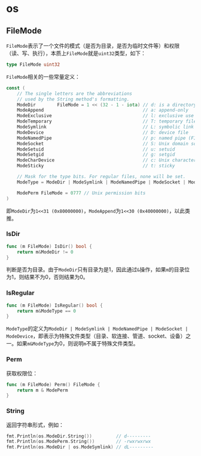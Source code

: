 # os

## FileMode

`FileMode`表示了一个文件的模式（是否为目录，是否为临时文件等）和权限（读、写、执行），本质上`FileMode`就是`uint32`类型，如下：

```go
type FileMode uint32
```

`FileMode`相关的一些常量定义：

```go
const (
    // The single letters are the abbreviations
    // used by the String method's formatting.
    ModeDir        FileMode = 1 << (32 - 1 - iota) // d: is a directory
    ModeAppend                                     // a: append-only
    ModeExclusive                                  // l: exclusive use
    ModeTemporary                                  // T: temporary file (not backed up)
    ModeSymlink                                    // L: symbolic link
    ModeDevice                                     // D: device file
    ModeNamedPipe                                  // p: named pipe (FIFO)
    ModeSocket                                     // S: Unix domain socket
    ModeSetuid                                     // u: setuid
    ModeSetgid                                     // g: setgid
    ModeCharDevice                                 // c: Unix character device, when ModeDevice is set
    ModeSticky                                     // t: sticky

    // Mask for the type bits. For regular files, none will be set.
    ModeType = ModeDir | ModeSymlink | ModeNamedPipe | ModeSocket | ModeDevice

    ModePerm FileMode = 0777 // Unix permission bits
)
```

即`ModeDir`为`1<<31 (0x80000000)`，`ModeAppend`为`1<<30 (0x40000000)`，以此类推。

### IsDir

```go
func (m FileMode) IsDir() bool {
    return m&ModeDir != 0
}
```

判断是否为目录。由于`ModeDir`只有目录为是1，因此通过`&`操作，如果`m`的目录位为1，则结果不为0，否则结果为0。

### IsRegular

```go
func (m FileMode) IsRegular() bool {
    return m&ModeType == 0
}
```

`ModeType`的定义为`ModeDir | ModeSymlink | ModeNamedPipe | ModeSocket | ModeDevice`，即表示为特殊文件类型（目录、软连接、管道、socket、设备）之一。如果`m&ModeType`为0，则说明`m`不属于特殊文件类型。

### Perm

获取权限位：

```go
func (m FileMode) Perm() FileMode {
    return m & ModePerm
}
```

### String

返回字符串形式，例如：

```go
fmt.Println(os.ModeDir.String())         // d---------
fmt.Println(os.ModePerm.String())        // -rwxrwxrwx
fmt.Println(os.ModeDir | os.ModeSymlink) // dL---------
```

